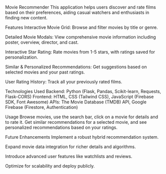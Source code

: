 Movie Recommender
This application helps users discover and rate films based on their preferences, aiding casual watchers and enthusiasts in finding new content.

Features
Interactive Movie Grid: Browse and filter movies by title or genre.

Detailed Movie Modals: View comprehensive movie information including poster, overview, director, and cast.

Interactive Star Rating: Rate movies from 1-5 stars, with ratings saved for personalization.

Similar & Personalized Recommendations: Get suggestions based on selected movies and your past ratings.

User Rating History: Track all your previously rated films.

Technologies Used
Backend: Python (Flask, Pandas, Scikit-learn, Requests, Flask-CORS)
Frontend: HTML, CSS (Tailwind CSS), JavaScript (Firebase SDK, Font Awesome)
APIs: The Movie Database (TMDB) API, Google Firebase (Firestore, Authentication)

Usage
Browse movies, use the search bar, click on a movie for details and to rate it. Get similar recommendations for a selected movie, and see personalized recommendations based on your ratings.

Future Enhancements
Implement a robust hybrid recommendation system.

Expand movie data integration for richer details and algorithms.

Introduce advanced user features like watchlists and reviews.

Optimize for scalability and deploy publicly.
